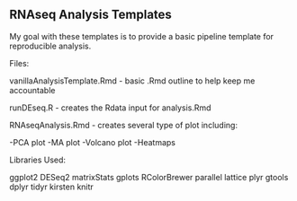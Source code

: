 ## RNAseq Analysis Templates

My goal with these templates is to provide a basic pipeline template for reproducible analysis.

Files:

vanillaAnalysisTemplate.Rmd - basic .Rmd outline to help keep me accountable

runDEseq.R - creates the Rdata input for analysis.Rmd

RNAseqAnalysis.Rmd - creates several type of plot including:

-PCA plot
-MA plot
-Volcano plot
-Heatmaps


Libraries Used:

ggplot2
DESeq2
matrixStats
gplots
RColorBrewer
parallel
lattice
plyr
gtools
dplyr
tidyr
kirsten
knitr
